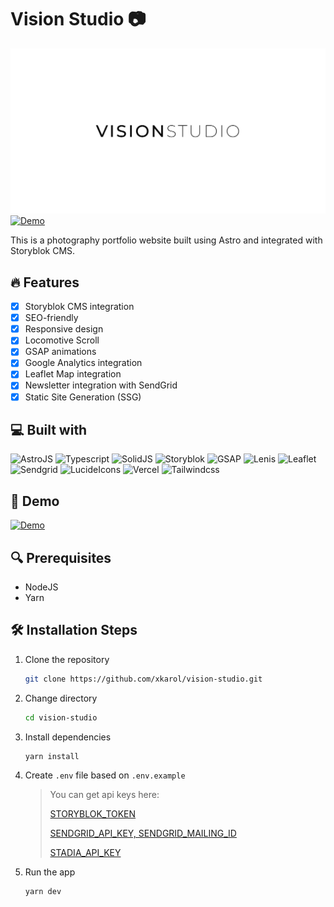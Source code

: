 # Vision Studio 📷

![VisionStudio](./public/og.png)
[![Demo](https://img.shields.io/website?url=https://vision-studio-chi.vercel.app&style=for-the-badge)](https://vision-studio-chi.vercel.app)

This is a photography portfolio website built using Astro and integrated with Storyblok CMS.

## 🔥 Features

- [x] Storyblok CMS integration
- [x] SEO-friendly
- [x] Responsive design
- [x] Locomotive Scroll
- [x] GSAP animations
- [x] Google Analytics integration
- [x] Leaflet Map integration
- [x] Newsletter integration with SendGrid
- [x] Static Site Generation (SSG)

## 💻 Built with

![AstroJS](https://img.shields.io/badge/Astro-0C1222?style=for-the-badge&logo=astro&logoColor=FDFDFE)
![Typescript](https://img.shields.io/badge/TypeScript-007ACC?style=for-the-badge&logo=typescript&logoColor=white)
![SolidJS](https://img.shields.io/badge/Solid%20JS-2C4F7C?style=for-the-badge&logo=solid&logoColor=white)
![Storyblok](https://img.shields.io/badge/storyblok-00b3b0?style=for-the-badge&logo=storyblok&logoColor=white)
![GSAP](https://img.shields.io/badge/GSAP-0ae448?style=for-the-badge&logo=GSAP&logoColor=white)
![Lenis](https://img.shields.io/badge/Lenis-ff98a2?style=for-the-badge&logo=lenis&logoColor=white)
![Leaflet](https://img.shields.io/badge/Leaflet-199900?style=for-the-badge&logo=Leaflet&logoColor=white)
![Sendgrid](https://img.shields.io/badge/Sendgrid-51A9E3?style=for-the-badge&logo=Sendgrid&logoColor=white)
![LucideIcons](https://img.shields.io/badge/Lucide_Icons-f67373?style=for-the-badge&logo=lucide&logoColor=white)
![Vercel](https://img.shields.io/badge/Vercel-000000?style=for-the-badge&logo=vercel&logoColor=white)
![Tailwindcss](https://img.shields.io/badge/Tailwind_CSS-38B2AC?style=for-the-badge&logo=tailwind-css&logoColor=white)

## 🚀 Demo

[![Demo](https://img.shields.io/website?url=https://vision-studio-chi.vercel.app&style=for-the-badge)](https://vision-studio-chi.vercel.app)

## 🔍 Prerequisites

- NodeJS
- Yarn

## 🛠️ Installation Steps

1. Clone the repository

   ```bash
   git clone https://github.com/xkarol/vision-studio.git
   ```

2. Change directory

   ```bash
   cd vision-studio
   ```

3. Install dependencies

   ```bash
   yarn install
   ```

4. Create `.env` file based on `.env.example`

   > You can get api keys here:
   >
   > [STORYBLOK_TOKEN](https://www.storyblok.com/faq/where-to-find-my-content-delivery-api-key)
   >
   > [SENDGRID_API_KEY, SENDGRID_MAILING_ID](https://docs.sendgrid.com/ui/account-and-settings/api-keys)
   >
   > [STADIA_API_KEY](https://docs.stadiamaps.com/authentication/)

5. Run the app

   ```bash
   yarn dev
   ```

